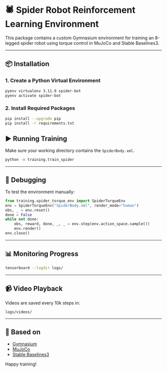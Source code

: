 # 🕷️ Spider Robot Reinforcement Learning Environment

This package contains a custom Gymnasium environment for training an 8-legged spider robot using torque control in MuJoCo and Stable Baselines3.

---

## 📦 Installation

### 1. Create a Python Virtual Environment

```bash
pyenv virtualenv 3.11.9 spider-bot
pyenv activate spider-bot
```

### 2. Install Required Packages

```bash
pip install --upgrade pip
pip install -r requirements.txt
```

## ▶️ Running Training

Make sure your working directory contains the `SpiderBody.xml`.

```bash
python -m training.train_spider
```

---

## 🧪 Debugging

To test the environment manually:

```python
from training.spider_torque_env import SpiderTorqueEnv
env = SpiderTorqueEnv("SpiderBody.xml", render_mode="human")
obs, _ = env.reset()
done = False
while not done:
    obs, reward, done, _, _ = env.step(env.action_space.sample())
    env.render()
env.close()
```

---

## 📊 Monitoring Progress

```bash
tensorboard --logdir logs/
```

---

## 📹 Video Playback

Videos are saved every 10k steps in:

```
logs/videos/
```

---

## 🧠 Based on

- [Gymnasium](https://github.com/Farama-Foundation/Gymnasium)
- [MuJoCo](https://mujoco.readthedocs.io/)
- [Stable Baselines3](https://github.com/DLR-RM/stable-baselines3)

Happy training!
